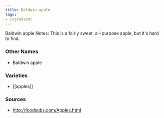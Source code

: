 ```yaml
---
title: Baldwin apple
tags:
- ingredient
---
```

Baldwin apple Notes: This is a fairly sweet, all-purpose apple, but it's hard to find.

### Other Names

* Baldwin apple

### Varieties

* [[apples]]

### Sources
* http://foodsubs.com/Apples.html
